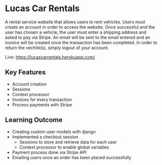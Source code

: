 # Lucas Car Rentals
A rental service website that allows users to rent vehicles. Users must create an account in order to access the website. Once successful and the user has chosen a vehicle, the user must enter a shipping address and asked to pay via Stripe. An email will be sent to the email entered and an invoice will be created once the transaction has been completed. In order to return the vechile(s), simply logout of your account.

Live: https://lucascarrentals.herokuapp.com/

## Key Features
- Account creation
- Sessions
- Context processor
- Invoices for every transaction
- Process payments with Stripe

## Learning Outcome
- Creating custom user models with django
- Implemented a checkout session
  - Sessions to store and retrieve data for each user
  - Context processor to enable global variables
- Payment process done via Stripe API
- Emailing users once an order has been placed successfully
